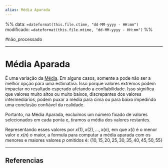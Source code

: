 ```yaml
---
alias: Média Aparada 
---
```

%%
data: `=dateformat(this.file.ctime, "dd-MM-yyyy - HH:mm")`
modificado: `=dateformat(this.file.mtime, "dd-MM-yyyy - HH:mm")`
%%

#não_processado 
___
# Média Aparada

É uma variação da [Média](08072023234334-média.md). Em alguns casos, somente a  pode não ser a melhor opção para uma estimativa. Isso porque valores extremos podem impactar no resultado esperado afetando a confiabilidade. Isso significa que valores muito altos ou muito baixos, discrepantes dos valores intermediários, podem puxar a média para cima ou para baixo impedindo uma conclusão confiável da realidade.

Portanto, na Média Aparada, excluímos um número fixado de valores selecionados em cada ponta e, tiramos a média dos valores restantes.

Representando esses valores por $x(1), x(2),\dots,x(n)$, em que $x(i)$ é o menor valor e $x(n)$ o maior, a formula para computar a média aparada com os menores e maiores valores $p$ omitidos é:
$\left\{10, 15, 20, 25, 30, 35, 40, 45, 50, 55\right\}$


---
## Referencias